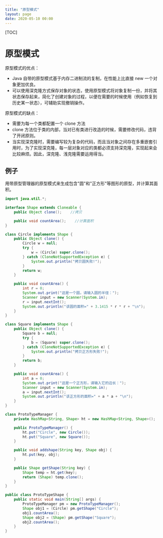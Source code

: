 ```yaml
---
title: "原型模式"
layout: page
date: 2020-05-10 00:00
---
```


[TOC]

# 原型模式

原型模式的优点：

* Java 自带的原型模式基于内存二进制流的复制，在性能上比直接 new 一个对象更加优良。
* 可以使用深克隆方式保存对象的状态，使用原型模式将对象复制一份，并将其状态保存起来，简化了创建对象的过程，以便在需要的时候使用（例如恢复到历史某一状态），可辅助实现撤销操作。

原型模式的缺点：

* 需要为每一个类都配置一个 clone 方法
* clone 方法位于类的内部，当对已有类进行改造的时候，需要修改代码，违背了开闭原则。
* 当实现深克隆时，需要编写较为复杂的代码，而且当对象之间存在多重嵌套引用时，为了实现深克隆，每一层对象对应的类都必须支持深克隆，实现起来会比较麻烦。因此，深克隆、浅克隆需要运用得当。

## 例子

用带原型管理器的原型模式来生成包含"圆"和"正方形"等图形的原型，并计算其面积。

```java
import java.util.*;

interface Shape extends Cloneable {
    public Object clone();    //拷贝

    public void countArea();    //计算面积
}

class Circle implements Shape {
    public Object clone() {
        Circle w = null;
        try {
            w = (Circle) super.clone();
        } catch (CloneNotSupportedException e) {
            System.out.println("拷贝圆失败!");
        }
        return w;
    }

    public void countArea() {
        int r = 0;
        System.out.print("这是一个圆，请输入圆的半径：");
        Scanner input = new Scanner(System.in);
        r = input.nextInt();
        System.out.println("该圆的面积=" + 3.1415 * r * r + "\n");
    }
}

class Square implements Shape {
    public Object clone() {
        Square b = null;
        try {
            b = (Square) super.clone();
        } catch (CloneNotSupportedException e) {
            System.out.println("拷贝正方形失败!");
        }
        return b;
    }

    public void countArea() {
        int a = 0;
        System.out.print("这是一个正方形，请输入它的边长：");
        Scanner input = new Scanner(System.in);
        a = input.nextInt();
        System.out.println("该正方形的面积=" + a * a + "\n");
    }
}

class ProtoTypeManager {
    private HashMap<String, Shape> ht = new HashMap<String, Shape>();

    public ProtoTypeManager() {
        ht.put("Circle", new Circle());
        ht.put("Square", new Square());
    }

    public void addshape(String key, Shape obj) {
        ht.put(key, obj);
    }

    public Shape getShape(String key) {
        Shape temp = ht.get(key);
        return (Shape) temp.clone();
    }
}

public class ProtoTypeShape {
    public static void main(String[] args) {
        ProtoTypeManager pm = new ProtoTypeManager();
        Shape obj1 = (Circle) pm.getShape("Circle");
        obj1.countArea();
        Shape obj2 = (Shape) pm.getShape("Square");
        obj2.countArea();
    }
}
```
